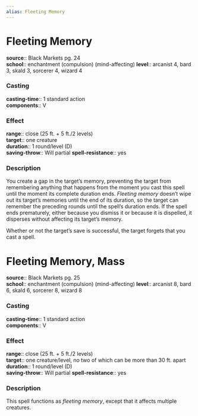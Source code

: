 ```yaml
---
alias: Fleeting Memory
---
```


# Fleeting Memory 

**source**:: Black Markets pg. 24  
**school**:: enchantment (compulsion) (mind-affecting)
**level**:: arcanist 4, bard 3, skald 3, sorcerer 4, wizard 4

### Casting 

**casting-time**:: 1 standard action  
**components**:: V

### Effect 

**range**:: close (25 ft. + 5 ft./2 levels)  
**target**:: one creature  
**duration**:: 1 round/level (D)  
**saving-throw**:: Will partial
**spell-resistance**:: yes

### Description 

You create a gap in the target’s memory, preventing the target from remembering anything that happens from the moment you cast this spell until the moment its complete duration ends. *Fleeting memory* doesn’t wipe out its target’s memories until the end of its duration, so the target can remember the preceding rounds until the spell’s duration ends. If the spell ends prematurely, either because you dismiss it or because it is dispelled, it disperses without affecting its target’s memory.  
  
Whether or not the target’s save is successful, the target forgets that you cast a spell.

# Fleeting Memory, Mass 

**source**:: Black Markets pg. 25  
**school**:: enchantment (compulsion) (mind-affecting)
**level**:: arcanist 8, bard 6, skald 6, sorcerer 8, wizard 8

### Casting 

**casting-time**:: 1 standard action  
**components**:: V

### Effect 

**range**:: close (25 ft. + 5 ft./2 levels)  
**target**:: one creature/level, no two of which can be more than 30 ft. apart  
**duration**:: 1 round/level (D)  
**saving-throw**:: Will partial
**spell-resistance**:: yes

### Description 

This spell functions as *fleeting memory*, except that it affects multiple creatures.
